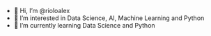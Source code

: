 - 👋 Hi, I’m @rioloalex
- 👀 I’m interested in Data Science, AI, Machine Learning and Python
- 🌱 I’m currently learning Data Science and Python
